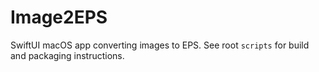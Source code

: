 # Image2EPS

SwiftUI macOS app converting images to EPS. See root `scripts` for build and packaging instructions.
